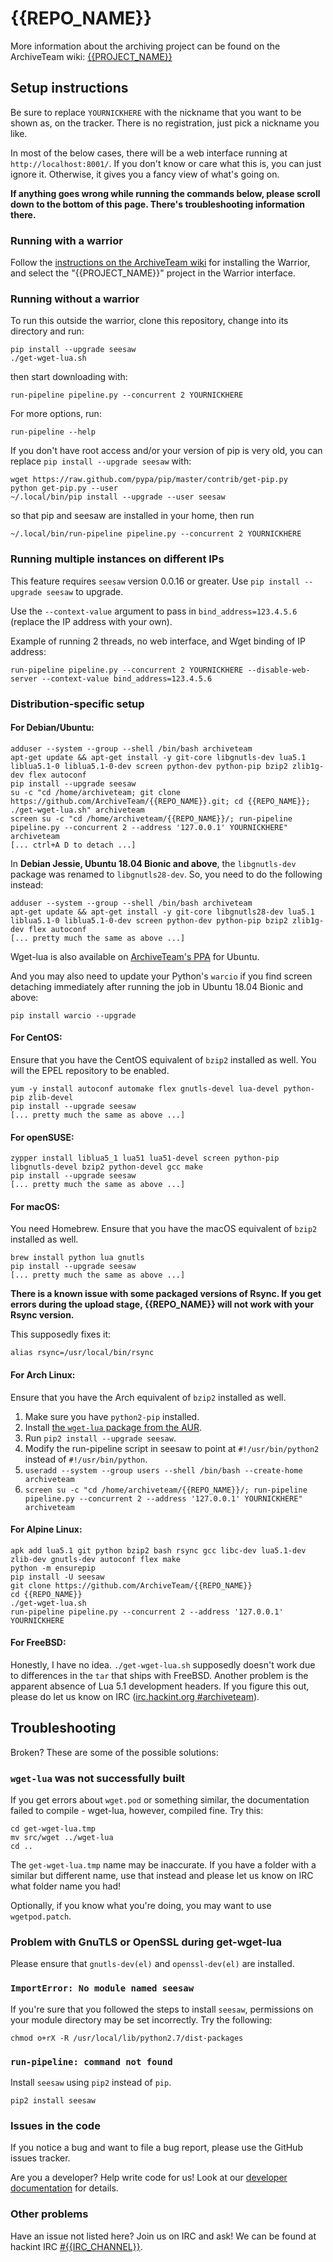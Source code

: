 # {{REPO_NAME}}

More information about the archiving project can be found on the ArchiveTeam wiki: [{{PROJECT_NAME}}](http://archiveteam.org/index.php?title={{PROJECT_NAME}})

## Setup instructions

Be sure to replace `YOURNICKHERE` with the nickname that you want to be shown as, on the tracker. There is no registration, just pick a nickname you like.

In most of the below cases, there will be a web interface running at `http://localhost:8001/`. If you don't know or care what this is, you can just ignore it. Otherwise, it gives you a fancy view of what's going on.

**If anything goes wrong while running the commands below, please scroll down to the bottom of this page. There's troubleshooting information there.**

### Running with a warrior

Follow the [instructions on the ArchiveTeam wiki](http://archiveteam.org/index.php?title=Warrior) for installing the Warrior, and select the "{{PROJECT_NAME}}" project in the Warrior interface.

### Running without a warrior

To run this outside the warrior, clone this repository, change into its directory and run:

    pip install --upgrade seesaw
    ./get-wget-lua.sh

then start downloading with:

    run-pipeline pipeline.py --concurrent 2 YOURNICKHERE

For more options, run:

    run-pipeline --help

If you don't have root access and/or your version of pip is very old, you can replace `pip install --upgrade seesaw` with:

    wget https://raw.github.com/pypa/pip/master/contrib/get-pip.py
    python get-pip.py --user
    ~/.local/bin/pip install --upgrade --user seesaw

so that pip and seesaw are installed in your home, then run

    ~/.local/bin/run-pipeline pipeline.py --concurrent 2 YOURNICKHERE

### Running multiple instances on different IPs

This feature requires `seesaw` version 0.0.16 or greater. Use `pip install --upgrade seesaw` to upgrade.

Use the `--context-value` argument to pass in `bind_address=123.4.5.6` (replace the IP address with your own).

Example of running 2 threads, no web interface, and Wget binding of IP address:

    run-pipeline pipeline.py --concurrent 2 YOURNICKHERE --disable-web-server --context-value bind_address=123.4.5.6

### Distribution-specific setup

#### For Debian/Ubuntu:

    adduser --system --group --shell /bin/bash archiveteam
    apt-get update && apt-get install -y git-core libgnutls-dev lua5.1 liblua5.1-0 liblua5.1-0-dev screen python-dev python-pip bzip2 zlib1g-dev flex autoconf
    pip install --upgrade seesaw
    su -c "cd /home/archiveteam; git clone https://github.com/ArchiveTeam/{{REPO_NAME}}.git; cd {{REPO_NAME}}; ./get-wget-lua.sh" archiveteam
    screen su -c "cd /home/archiveteam/{{REPO_NAME}}/; run-pipeline pipeline.py --concurrent 2 --address '127.0.0.1' YOURNICKHERE" archiveteam
    [... ctrl+A D to detach ...]

In __Debian Jessie, Ubuntu 18.04 Bionic and above__, the `libgnutls-dev` package was renamed to `libgnutls28-dev`. So, you need to do the following instead:

    adduser --system --group --shell /bin/bash archiveteam
    apt-get update && apt-get install -y git-core libgnutls28-dev lua5.1 liblua5.1-0 liblua5.1-0-dev screen python-dev python-pip bzip2 zlib1g-dev flex autoconf
    [... pretty much the same as above ...]

Wget-lua is also available on [ArchiveTeam's PPA](https://launchpad.net/~archiveteam/+archive/wget-lua) for Ubuntu.

And you may also need to update your Python's `warcio` if you find screen detaching immediately after running the job in Ubuntu 18.04 Bionic and above:

    pip install warcio --upgrade

#### For CentOS:

Ensure that you have the CentOS equivalent of `bzip2` installed as well. You will the EPEL repository to be enabled.

    yum -y install autoconf automake flex gnutls-devel lua-devel python-pip zlib-devel
    pip install --upgrade seesaw
    [... pretty much the same as above ...]

#### For openSUSE:

    zypper install liblua5_1 lua51 lua51-devel screen python-pip libgnutls-devel bzip2 python-devel gcc make
    pip install --upgrade seesaw
    [... pretty much the same as above ...]

#### For macOS:

You need Homebrew. Ensure that you have the macOS equivalent of `bzip2` installed as well.

    brew install python lua gnutls
    pip install --upgrade seesaw
    [... pretty much the same as above ...]

**There is a known issue with some packaged versions of Rsync. If you get errors during the upload stage, {{REPO_NAME}} will not work with your Rsync version.**

This supposedly fixes it:

    alias rsync=/usr/local/bin/rsync

#### For Arch Linux:

Ensure that you have the Arch equivalent of `bzip2` installed as well.

1. Make sure you have `python2-pip` installed.
2. Install [the `wget-lua` package from the AUR](https://aur.archlinux.org/packages/wget-lua/). 
3. Run `pip2 install --upgrade seesaw`.
4. Modify the run-pipeline script in seesaw to point at `#!/usr/bin/python2` instead of `#!/usr/bin/python`.
5. `useradd --system --group users --shell /bin/bash --create-home archiveteam`
6. `screen su -c "cd /home/archiveteam/{{REPO_NAME}}/; run-pipeline pipeline.py --concurrent 2 --address '127.0.0.1' YOURNICKHERE" archiveteam`

#### For Alpine Linux:

    apk add lua5.1 git python bzip2 bash rsync gcc libc-dev lua5.1-dev zlib-dev gnutls-dev autoconf flex make
    python -m ensurepip
    pip install -U seesaw
    git clone https://github.com/ArchiveTeam/{{REPO_NAME}}
    cd {{REPO_NAME}}
    ./get-wget-lua.sh
    run-pipeline pipeline.py --concurrent 2 --address '127.0.0.1' YOURNICKHERE

#### For FreeBSD:

Honestly, I have no idea. `./get-wget-lua.sh` supposedly doesn't work due to differences in the `tar` that ships with FreeBSD. Another problem is the apparent absence of Lua 5.1 development headers. If you figure this out, please do let us know on IRC ([irc.hackint.org #archiveteam](https://webirc.hackint.org/#irc://irc.hackint.org/#archiveteam)).

## Troubleshooting

Broken? These are some of the possible solutions:

### `wget-lua` was not successfully built

If you get errors about `wget.pod` or something similar, the documentation failed to compile - wget-lua, however, compiled fine. Try this:

    cd get-wget-lua.tmp
    mv src/wget ../wget-lua
    cd ..

The `get-wget-lua.tmp` name may be inaccurate. If you have a folder with a similar but different name, use that instead and please let us know on IRC what folder name you had!

Optionally, if you know what you're doing, you may want to use `wgetpod.patch`.

### Problem with GnuTLS or OpenSSL during get-wget-lua

Please ensure that `gnutls-dev(el)` and `openssl-dev(el)` are installed.

### `ImportError: No module named seesaw`

If you're sure that you followed the steps to install `seesaw`, permissions on your module directory may be set incorrectly. Try the following:

    chmod o+rX -R /usr/local/lib/python2.7/dist-packages

### `run-pipeline: command not found`

Install `seesaw` using `pip2` instead of `pip`.

    pip2 install seesaw

### Issues in the code

If you notice a bug and want to file a bug report, please use the GitHub issues tracker.

Are you a developer? Help write code for us! Look at our [developer documentation](http://archiveteam.org/index.php?title=Dev) for details.

### Other problems

Have an issue not listed here? Join us on IRC and ask! We can be found at hackint IRC [#{{IRC_CHANNEL}}](https://webirc.hackint.org/#irc://irc.hackint.org/#{{IRC_CHANNEL}}).

